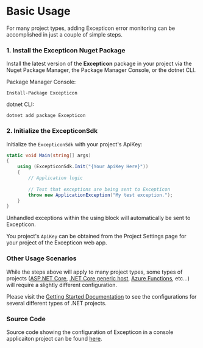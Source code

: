 # Basic Usage

For many project types, adding Excepticon error monitoring can be accomplished in just a couple of simple steps.

### 1. Install the Excepticon Nuget Package

Install the latest version of the **Excepticon** package in your project via the Nuget Package Manager, the Package Manager Console, or the dotnet CLI.

Package Manager Console:

```Package Manager Console
Install-Package Excepticon
```

dotnet CLI:

```dotnet CLI
dotnet add package Excepticon
```



### 2. Initialize the ExcepticonSdk

Initialize the `ExcepticonSdk` with your project's ApiKey:

```        csharp
static void Main(string[] args)
{
    using (ExcepticonSdk.Init("{Your ApiKey Here}"))
    {
        // Application logic
        
        // Test that exceptions are being sent to Excepticon
        throw new ApplicationException("My test exception.");
    }
}
```

Unhandled exceptions within the using block will automatically be sent to Excepticon.

You project's `ApiKey` can be obtained from the Project Settings page for your project of the Excepticon web app.



### Other Usage Scenarios

While the steps above will apply to many project types, some types of projects ([ASP.NET Core](asp-net-core.md), [.NET Core generic host](net-core-generic-host.md), [Azure Functions](azure-functions.md), etc...) will require a slightly different configuration.

Please visit the [Getting Started Documentation](index.md) to see the configurations for several different types of .NET projects.



### Source Code

Source code showing the configuration of Excepticon in a console applicaiton project can be found [here](https://github.com/Excepticon/excepticon-dotnet/tree/master/examples/Excepticon.Examples.Console).